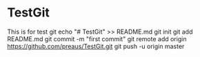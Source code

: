 # TestGit
This is for test git
echo "# TestGit" >> README.md
git init
git add README.md
git commit -m "first commit"
git remote add origin https://github.com/preaus/TestGit.git
git push -u origin master
